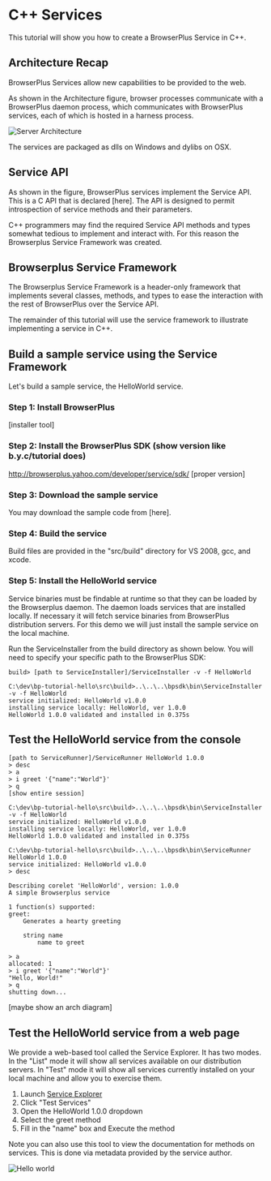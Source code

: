 # C++ Services

This tutorial will show you how to create a BrowserPlus Service
in C++.


## Architecture Recap

BrowserPlus Services allow new capabilities to be provided to the
web.  

As shown in the Architecture figure, browser processes communicate
with a BrowserPlus daemon process, which communicates with BrowserPlus
services, each of which is hosted in a harness process.

![Server Architecture](/i/server_arch.png)

The services are packaged as dlls on Windows and dylibs on OSX.


## Service API

As shown in the figure, BrowserPlus services implement the Service
API.  This is a C API that is declared [here].  The API is designed
to permit introspection of service methods and their parameters.

C++ programmers may find the required Service API methods and
types somewhat tedious to implement and interact with.  For this
reason the Browserplus Service Framework was created.


## Browserplus Service Framework

The Browserplus Service Framework is a header-only framework that
implements several classes, methods, and types to ease the interaction
with the rest of BrowserPlus over the Service API.

The remainder of this tutorial will use the service framework to
illustrate implementing a service in C++.


## Build a sample service using the Service Framework

Let's build a sample service, the HelloWorld service. 

### Step 1: Install BrowserPlus

[installer tool]

### Step 2: Install the BrowserPlus SDK (show version like b.y.c/tutorial does)

http://browserplus.yahoo.com/developer/service/sdk/ [proper version]

### Step 3: Download the sample service

You may download the sample code from [here].  

### Step 4: Build the service

Build files are provided in the "src/build" directory for VS 2008, gcc, and xcode.

### Step 5: Install the HelloWorld service

Service binaries must be findable at runtime so that they can be
loaded by the Browserplus daemon.  The daemon loads services that are
installed locally.  If necessary it will fetch service binaries from
BrowserPlus distribution servers.  For this demo we will just install the
sample service on the local machine.

Run the ServiceInstaller from the build directory as shown below.  You will
need to specify your specific path to the BrowserPlus SDK:

    build> [path to ServiceInstaller]/ServiceInstaller -v -f HelloWorld
    
    C:\dev\bp-tutorial-hello\src\build>..\..\..\bpsdk\bin\ServiceInstaller -v -f HelloWorld
    service initialized: HelloWorld v1.0.0
    installing service locally: HelloWorld, ver 1.0.0
    HelloWorld 1.0.0 validated and installed in 0.375s


## Test the HelloWorld service from the console

    [path to ServiceRunner]/ServiceRunner HelloWorld 1.0.0
    > desc
    > a
    > i greet '{"name":"World"}'
    > q
    [show entire session]
    
    C:\dev\bp-tutorial-hello\src\build>..\..\..\bpsdk\bin\ServiceInstaller -v -f HelloWorld
    service initialized: HelloWorld v1.0.0
    installing service locally: HelloWorld, ver 1.0.0
    HelloWorld 1.0.0 validated and installed in 0.375s
    
    C:\dev\bp-tutorial-hello\src\build>..\..\..\bpsdk\bin\ServiceRunner HelloWorld 1.0.0
    service initialized: HelloWorld v1.0.0
    > desc

    Describing corelet 'HelloWorld', version: 1.0.0
    A simple Browserplus service

    1 function(s) supported:
    greet:
        Generates a hearty greeting

        string name
            name to greet

    > a
    allocated: 1
    > i greet '{"name":"World"}'
    "Hello, World!"
    > q
    shutting down...


[maybe show an arch diagram]


## Test the HelloWorld service from a web page

We provide a web-based tool called the Service Explorer.  It has two modes.
In the "List" mode it will show all services available on our
distribution servers.  In "Test" mode it will show all services
currently installed on your local machine and allow you to exercise
them.

1. Launch [Service Explorer](http://browserplus.yahoo.com/developer/explore)
2. Click "Test Services"
3. Open the HelloWorld 1.0.0 dropdown
4. Select the greet method
5. Fill in the "name" box and Execute the method

Note you can also use this tool to view the documentation for methods on services.
This is done via metadata provided by the service author.

 ![Hello world](/i/explorer_hello_world.png)



